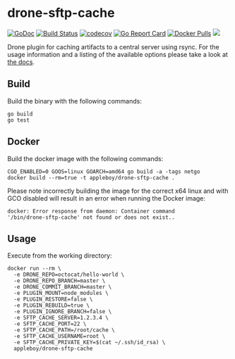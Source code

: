 # drone-sftp-cache

[![GoDoc](https://godoc.org/github.com/appleboy/drone-sftp-cache?status.svg)](https://godoc.org/github.com/appleboy/drone-sftp-cache) [![Build Status](http://drone.wu-boy.com/api/badges/appleboy/drone-sftp-cache/status.svg)](http://drone.wu-boy.com/appleboy/drone-sftp-cache) [![codecov](https://codecov.io/gh/appleboy/drone-sftp-cache/branch/master/graph/badge.svg)](https://codecov.io/gh/appleboy/drone-sftp-cache) [![Go Report Card](https://goreportcard.com/badge/github.com/appleboy/drone-sftp-cache)](https://goreportcard.com/report/github.com/appleboy/drone-sftp-cache) [![Docker Pulls](https://img.shields.io/docker/pulls/appleboy/drone-sftp-cache.svg)](https://hub.docker.com/r/appleboy/drone-sftp-cache/) [![](https://images.microbadger.com/badges/image/appleboy/drone-sftp-cache.svg)](https://microbadger.com/images/appleboy/drone-sftp-cache "Get your own image badge on microbadger.com")

Drone plugin for caching artifacts to a central server using rsync. For the
usage information and a listing of the available options please take a look at
[the docs](DOCS.md).

## Build

Build the binary with the following commands:

```
go build
go test
```

## Docker

Build the docker image with the following commands:

```
CGO_ENABLED=0 GOOS=linux GOARCH=amd64 go build -a -tags netgo
docker build --rm=true -t appleboy/drone-sftp-cache .
```

Please note incorrectly building the image for the correct x64 linux and with
GCO disabled will result in an error when running the Docker image:

```
docker: Error response from daemon: Container command
'/bin/drone-sftp-cache' not found or does not exist..
```

## Usage

Execute from the working directory:

```
docker run --rm \
  -e DRONE_REPO=octocat/hello-world \
  -e DRONE_REPO_BRANCH=master \
  -e DRONE_COMMIT_BRANCH=master \
  -e PLUGIN_MOUNT=node_modules \
  -e PLUGIN_RESTORE=false \
  -e PLUGIN_REBUILD=true \
  -e PLUGIN_IGNORE_BRANCH=false \
  -e SFTP_CACHE_SERVER=1.2.3.4 \
  -e SFTP_CACHE_PORT=22 \
  -e SFTP_CACHE_PATH=/root/cache \
  -e SFTP_CACHE_USERNAME=root \
  -e SFTP_CACHE_PRIVATE_KEY=$(cat ~/.ssh/id_rsa) \
  appleboy/drone-sftp-cache
```
